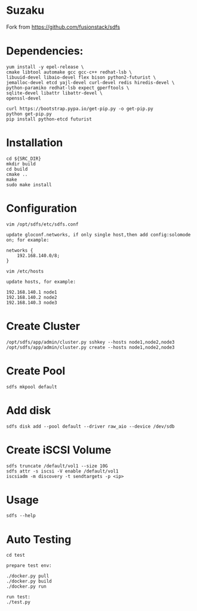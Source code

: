 # Suzaku

Fork from https://github.com/fusionstack/sdfs

Dependencies:
===========================================================
    yum install -y epel-release \
    cmake libtool automake gcc gcc-c++ redhat-lsb \
    libuuid-devel libaio-devel flex bison python2-futurist \
    jemalloc-devel etcd yajl-devel curl-devel redis hiredis-devel \
    python-paramiko redhat-lsb expect gperftools \
    sqlite-devel libattr libattr-devel \
    openssl-devel

    curl https://bootstrap.pypa.io/get-pip.py -o get-pip.py
    python get-pip.py
    pip install python-etcd futurist

Installation
===========================================================
    cd ${SRC_DIR}
    mkdir build
    cd build
    cmake ..
    make
    sudo make install

Configuration
===========================================================
    vim /opt/sdfs/etc/sdfs.conf 

    update gloconf.networks, if only single host,then add config:solomode on; for example:

    networks {
        192.168.140.0/8;
    }

    vim /etc/hosts

    update hosts, for example:

    192.168.140.1 node1
    192.168.140.2 node2
    192.168.140.3 node3


Create Cluster
===========================================================

    /opt/sdfs/app/admin/cluster.py sshkey --hosts node1,node2,node3
    /opt/sdfs/app/admin/cluster.py create --hosts node1,node2,node3

Create Pool
===========================================================
    sdfs mkpool default

Add disk
===========================================================
    sdfs disk add --pool default --driver raw_aio --device /dev/sdb

Create iSCSI Volume
===========================================================
    sdfs truncate /default/vol1 --size 10G
    sdfs attr -s iscsi -V enable /default/vol1
    iscsiadm -m discovery -t sendtargets -p <ip>

Usage
===========================================================

    sdfs --help

Auto Testing
===========================================================
    cd test

    prepare test env:
    
    ./docker.py pull
    ./docker.py build
    ./docker.py run

    run test:
    ./test.py